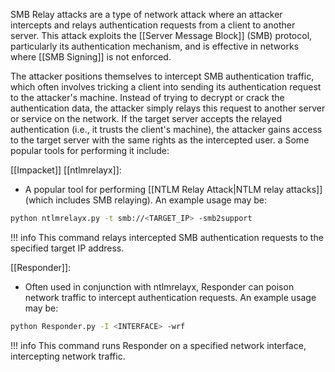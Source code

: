 SMB Relay attacks are a type of network attack where an attacker intercepts and relays authentication requests from a client to another server. This attack exploits the [[Server Message Block]] (SMB) protocol, particularly its authentication mechanism, and is effective in networks where [[SMB Signing]] is not enforced.

The attacker positions themselves to intercept SMB authentication traffic, which often involves tricking a client into sending its authentication request to the attacker's machine. Instead of trying to decrypt or crack the authentication data, the attacker simply relays this request to another server or service on the network. If the target server accepts the relayed authentication (i.e., it trusts the client's machine), the attacker gains access to the target server with the same rights as the intercepted user.
a
Some popular tools for performing it include:

[[Impacket]] [[ntlmrelayx]]:

- A popular tool for performing [[NTLM Relay Attack|NTLM relay attacks]] (which includes SMB relaying). An example usage may be:

```bash
python ntlmrelayx.py -t smb://<TARGET_IP> -smb2support
```

!!! info
    This command relays intercepted SMB authentication requests to the specified target IP address.

[[Responder]]:

- Often used in conjunction with ntlmrelayx, Responder can poison network traffic to intercept authentication requests. An example usage may be:

```bash
python Responder.py -I <INTERFACE> -wrf
```

!!! info
    This command runs Responder on a specified network interface, intercepting network traffic.




